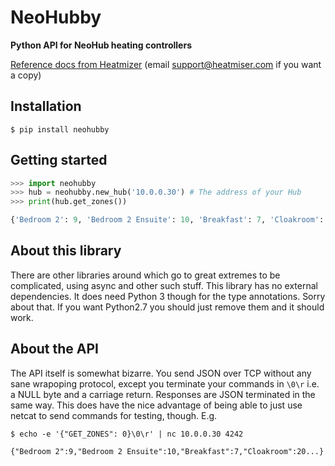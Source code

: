 # NeoHubby

**Python API for NeoHub heating controllers**

[Reference docs from Heatmizer](docs/Neohub_Api_For_Systems_Developers.pdf) (email support@heatmiser.com if you want a copy)

## Installation

```
$ pip install neohubby
```

## Getting started

```python
>>> import neohubby
>>> hub = neohubby.new_hub('10.0.0.30') # The address of your Hub
>>> print(hub.get_zones())

{'Bedroom 2': 9, 'Bedroom 2 Ensuite': 10, 'Breakfast': 7, 'Cloakroom': 20, ...}
```

## About this library

There are other libraries around which go to great extremes to be complicated, using async and other such stuff. This library has no external dependencies. It does need Python 3 though for the type annotations. Sorry about that. If you want Python2.7 you should just remove them and it should work.

## About the API

The API itself is somewhat bizarre. You send JSON over TCP without any sane wrapoping protocol, except you terminate your commands in `\0\r` i.e. a NULL byte and a carriage return. Responses are JSON terminated in the same way. This does have the nice advantage of being able to just use netcat to send commands for testing, though. E.g.

```
$ echo -e '{"GET_ZONES": 0}\0\r' | nc 10.0.0.30 4242

{"Bedroom 2":9,"Bedroom 2 Ensuite":10,"Breakfast":7,"Cloakroom":20...}
```